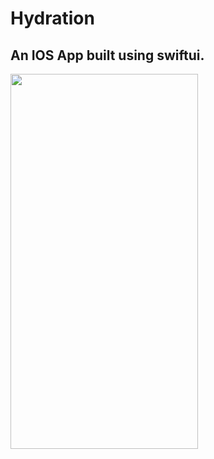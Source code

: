 # Hydration
 
## An IOS App built using swiftui.


<img src="Hydration.mov" width="300" height="600">

